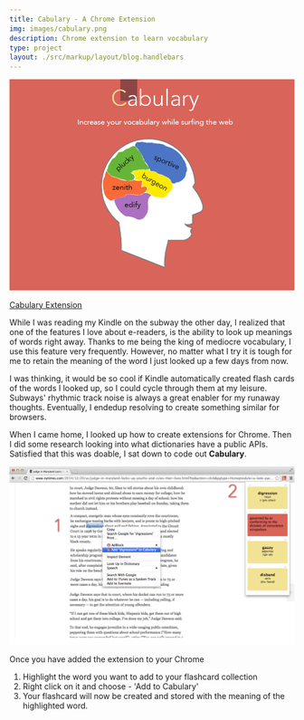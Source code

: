 ```yaml
---
title: Cabulary - A Chrome Extension
img: images/cabulary.png
description: Chrome extension to learn vocabulary
type: project
layout: ./src/markup/layout/blog.handlebars
---
```


![Cabulary cover Image](../../images/projects/cabulary/920x680.png)

<a href="https://chrome.google.com/webstore/detail/cabulary/ejefgmegpcimohilbkiioplokdiangpd" target="_blank" class="btn btn-primary">Cabulary Extension</a>

While I was reading my Kindle on the subway the other day, I realized that one of the features I love about e-readers, is the ability to look up meanings of words right away. Thanks to me being the king of mediocre vocabulary, I use this feature very frequently. However, no matter what I try it is tough for me to retain the meaning of the word I just looked up a few days from now. 

I was thinking, it would be so cool if Kindle automatically created flash cards of the words I looked up, so I could cycle through them at my leisure. Subways' rhythmic track noise is always a great enabler for my runaway thoughts. Eventually, I endedup resolving to create something similar for browsers. 

When I came home, I looked up how to create extensions for Chrome. Then I did some research looking into what dictionaries have a public APIs. Satisfied that this was doable, I sat down to code out **Cabulary**.  

![Cabulary Screen Shot](../../images/projects/cabulary/screenshot.png)

Once you have added the extension to your Chrome
  1. Highlight the word you want to add to your flashcard collection
  2. Right click on it and choose - 'Add to Cabulary'
  3. Your flashcard will now be created and stored with the meaning of the highlighted word.